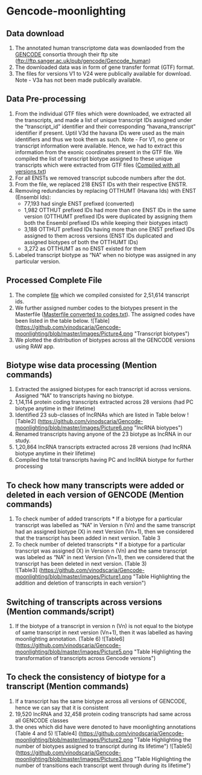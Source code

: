 # Gencode-moonlighting

## Data download
1. The annotated human transcriptome data was downlaoded from the [GENCODE](http://www.gencodegenes.org/) consortia through their ftp site (ftp://ftp.sanger.ac.uk/pub/gencode/Gencode_human)
2. The downloaded data was in form of gene transfer format (GTF) format.
3. The files for versions V1 to V24 were publically available for download. Note -  V3a has not been made publically available.

## Data Pre-processing
1. From the individual GTF files which were downloaded, we extracted all the transcripts, and made a list of unique transcript IDs assigned under the “transcript_id” identifier and their corresponding “havana_transcript” identifier if present. Uptil V3d the havana IDs were used as the main identifiers and thus we took them as such. Note - For V1, no gene or transcript information were available. Hence, we  had to extract this information from the exonic coordinates present in the GTF file. We compiled the list of transcript biotype assigned to these unique transcripts which were extracted from GTF files ([Compiled with all versions.txt](https://github.com/vinodscaria/Gencode-moonlighting/blob/master/Files/Compiled%20with%20all%20versions.rar))
2. For all ENSTs we removed transcript subcode numbers after the dot.
3. From the file,  we replaced 218 ENST IDs with their respective ENSTR. 
4. Removing redundancies by replacing OTTHUMT (Havana Ids) with ENST (Ensembl Ids):
	* 77,193 had single ENST prefixed (converted)
	* 1,982 OTTHUT prefixed  IDs had more than one ENST IDs in the same version (OTTHUMT prefixed IDs were duplicated by assigning them both the Ensembl prefixed IDs while keeping their biotypes intact) 
	* 3,188 OTTHUT prefixed IDs having more than one ENST prefixed IDs assigned to them across versions (ENST IDs duplicated and assigned biotypes of both the OTTHUMT IDs)
	* 3,272  as OTTHUMT as no ENST existed for them
5. Labeled transcript biotype as “NA” when no biotype was assigned in any particular version.  

## Processed Complete File 
1. The complete [file](https://github.com/vinodscaria/Gencode-moonlighting/blob/master/Files/Masterfile.zip) which we compiled consisted for 2,51,614 transcript ids.
2. We further assigned number codes to the biotypes present in the Masterfile ([Masterfile converted to codes.txt](https://github.com/vinodscaria/Gencode-moonlighting/blob/master/Files/Masterfile%20converted%20to%20codes.zip)). The assigned codes have been listed in the table below. ![Table] (https://github.com/vinodscaria/Gencode-moonlighting/blob/master/images/Picture4.png "Transcript biotypes")  
3. We plotted the distribution of biotypes across all the GENCODE versions using RAW app.

## Biotype wise data processing (Mention commands)
1. Extracted the assigned biotypes for each transcript id across versions. Assigned “NA” to transcripts having no biotype.
2. 1,14,114 protein coding transcripts extracted across 28 versions (had PC biotype anytime in their lifetime)
3. Identified 23 sub-classes of lncRNAs which are listed in Table below
![Table2] (https://github.com/vinodscaria/Gencode-moonlighting/blob/master/images/Picture6.png "lncRNA biotypes")  
4. Renamed transcripts having anyone of the 23 biotype as lncRNA in our study.
5. 1,20,864  lncRNA transcripts extracted across 28 versions (had lncRNA biotype anytime in their lifetime)
6. Compiled the total transcripts having PC and lncRNA biotype for further processing

## To check how many transcripts were added or deleted in each version of GENCODE (Mention commands)
1. To check number of added transcripts
           * If a biotype for a particular transcript was labelled as “NA” in Version n (Vn) and the same transcript had an assigned biotype (X)  in next Version (Vn+1), then we considered that the transcript has been added in next version. Table 3
2. To check number of deleted transcripts
           * If a biotype for a particular transcript was assigned (X) in Version n (Vn) and the same transcript was labeled as “NA”  in next Version (Vn+1), then we considered that the transcript has been deleted in next version. (Table 3)					
![Table3] (https://github.com/vinodscaria/Gencode-moonlighting/blob/master/images/Picture1.png "Table Highlighting the addition and deletion of transcripts in each version")  

## Switching of transcripts across versions (Mention commands/script)
1. If the biotype of a transcript in version n (Vn) is not equal to the biotype of same transcript in next version (Vn+1), then it was labelled as having moonlighting annotation.  (Table 6)
![Table6] (https://github.com/vinodscaria/Gencode-moonlighting/blob/master/images/Picture5.png "Table Highlighting the transformation of transcripts across Gencode versions")

## To check the consistency of biotype for a transcript (Mention commands)
1. If a transcript has the same biotype across all versions of GENCODE, hence we can say that it is consistent
2. 19,520 lncRNA  and 32,458 protein coding transcripts had same across all GENCODE classes
3. the ones which did have were denoted to have moonlighting annotations (Table 4 and 5) 
![Table4] (https://github.com/vinodscaria/Gencode-moonlighting/blob/master/images/Picture2.png "Table Highlighting the number of biotypes assigned to transcript during its lifetime")    			![Table5] (https://github.com/vinodscaria/Gencode-moonlighting/blob/master/images/Picture3.png "Table Highlighting the number of transitions each transcript went through during its lifetime")



